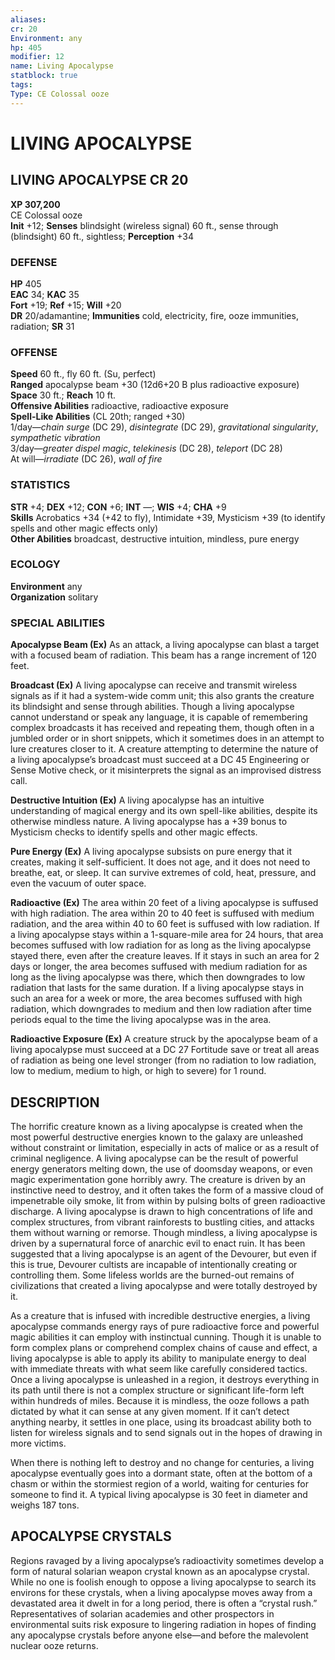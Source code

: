 ```yaml
---
aliases: 
cr: 20
Environment: any
hp: 405
modifier: 12
name: Living Apocalypse
statblock: true
tags: 
Type: CE Colossal ooze  
---
```

# LIVING APOCALYPSE
## LIVING APOCALYPSE CR 20

**XP 307,200**  
CE Colossal ooze  
**Init** +12; **Senses** blindsight (wireless signal) 60 ft., sense through (blindsight) 60 ft., sightless; **Perception** +34  

### DEFENSE

**HP** 405  
**EAC** 34; **KAC** 35  
**Fort** +19; **Ref** +15; **Will** +20  
**DR** 20/adamantine; **Immunities** cold, electricity, fire, ooze immunities, radiation; **SR** 31  

### OFFENSE

**Speed** 60 ft., fly 60 ft. (Su, perfect)  
**Ranged** apocalypse beam +30 (12d6+20 B plus radioactive exposure)  
**Space** 30 ft.; **Reach** 10 ft.  
**Offensive Abilities** radioactive, radioactive exposure  
**Spell-Like Abilities** (CL 20th; ranged +30)  
1/day—_chain surge_ (DC 29), _disintegrate_ (DC 29), _gravitational singularity_, _sympathetic vibration_  
3/day—_greater dispel magic_, _telekinesis_ (DC 28), _teleport_ (DC 28)  
At will—_irradiate_ (DC 26), _wall of fire_

### STATISTICS

**STR** +4; **DEX** +12; **CON** +6; **INT** —; **WIS** +4; **CHA** +9  
**Skills** Acrobatics +34 (+42 to fly), Intimidate +39, Mysticism +39 (to identify spells and other magic effects only)  
**Other Abilities** broadcast, destructive intuition, mindless, pure energy

### ECOLOGY

**Environment** any  
**Organization** solitary

### SPECIAL ABILITIES

**Apocalypse Beam (Ex)** As an attack, a living apocalypse can blast a target with a focused beam of radiation. This beam has a range increment of 120 feet.

**Broadcast (Ex)** A living apocalypse can receive and transmit wireless signals as if it had a system-wide comm unit; this also grants the creature its blindsight and sense through abilities. Though a living apocalypse cannot understand or speak any language, it is capable of remembering complex broadcasts it has received and repeating them, though often in a jumbled order or in short snippets, which it sometimes does in an attempt to lure creatures closer to it. A creature attempting to determine the nature of a living apocalypse’s broadcast must succeed at a DC 45 Engineering or Sense Motive check, or it misinterprets the signal as an improvised distress call.

**Destructive Intuition (Ex)** A living apocalypse has an intuitive understanding of magical energy and its own spell-like abilities, despite its otherwise mindless nature. A living apocalypse has a +39 bonus to Mysticism checks to identify spells and other magic effects.

**Pure Energy (Ex)** A living apocalypse subsists on pure energy that it creates, making it self-sufficient. It does not age, and it does not need to breathe, eat, or sleep. It can survive extremes of cold, heat, pressure, and even the vacuum of outer space.

**Radioactive (Ex)** The area within 20 feet of a living apocalypse is suffused with high radiation. The area within 20 to 40 feet is suffused with medium radiation, and the area within 40 to 60 feet is suffused with low radiation. If a living apocalypse stays within a 1-square-mile area for 24 hours, that area becomes suffused with low radiation for as long as the living apocalypse stayed there, even after the creature leaves. If it stays in such an area for 2 days or longer, the area becomes suffused with medium radiation for as long as the living apocalypse was there, which then downgrades to low radiation that lasts for the same duration. If a living apocalypse stays in such an area for a week or more, the area becomes suffused with high radiation, which downgrades to medium and then low radiation after time periods equal to the time the living apocalypse was in the area.

**Radioactive Exposure (Ex)** A creature struck by the apocalypse beam of a living apocalypse must succeed at a DC 27 Fortitude save or treat all areas of radiation as being one level stronger (from no radiation to low radiation, low to medium, medium to high, or high to severe) for 1 round.

## DESCRIPTION

The horrific creature known as a living apocalypse is created when the most powerful destructive energies known to the galaxy are unleashed without constraint or limitation, especially in acts of malice or as a result of criminal negligence. A living apocalypse can be the result of powerful energy generators melting down, the use of doomsday weapons, or even magic experimentation gone horribly awry. The creature is driven by an instinctive need to destroy, and it often takes the form of a massive cloud of impenetrable oily smoke, lit from within by pulsing bolts of green radioactive discharge. A living apocalypse is drawn to high concentrations of life and complex structures, from vibrant rainforests to bustling cities, and attacks them without warning or remorse. Though mindless, a living apocalypse is driven by a supernatural force of anarchic evil to enact ruin. It has been suggested that a living apocalypse is an agent of the Devourer, but even if this is true, Devourer cultists are incapable of intentionally creating or controlling them. Some lifeless worlds are the burned-out remains of civilizations that created a living apocalypse and were totally destroyed by it.

As a creature that is infused with incredible destructive energies, a living apocalypse commands energy rays of pure radioactive force and powerful magic abilities it can employ with instinctual cunning. Though it is unable to form complex plans or comprehend complex chains of cause and effect, a living apocalypse is able to apply its ability to manipulate energy to deal with immediate threats with what seem like carefully considered tactics. Once a living apocalypse is unleashed in a region, it destroys everything in its path until there is not a complex structure or significant life-form left within hundreds of miles. Because it is mindless, the ooze follows a path dictated by what it can sense at any given moment. If it can’t detect anything nearby, it settles in one place, using its broadcast ability both to listen for wireless signals and to send signals out in the hopes of drawing in more victims.

When there is nothing left to destroy and no change for centuries, a living apocalypse eventually goes into a dormant state, often at the bottom of a chasm or within the stormiest region of a world, waiting for centuries for someone to find it. A typical living apocalypse is 30 feet in diameter and weighs 187 tons.

## APOCALYPSE CRYSTALS

Regions ravaged by a living apocalypse’s radioactivity sometimes develop a form of natural solarian weapon crystal known as an apocalypse crystal. While no one is foolish enough to oppose a living apocalypse to search its environs for these crystals, when a living apocalypse moves away from a devastated area it dwelt in for a long period, there is often a “crystal rush.” Representatives of solarian academies and other prospectors in environmental suits risk exposure to lingering radiation in hopes of finding any apocalypse crystals before anyone else—and before the malevolent nuclear ooze returns.
